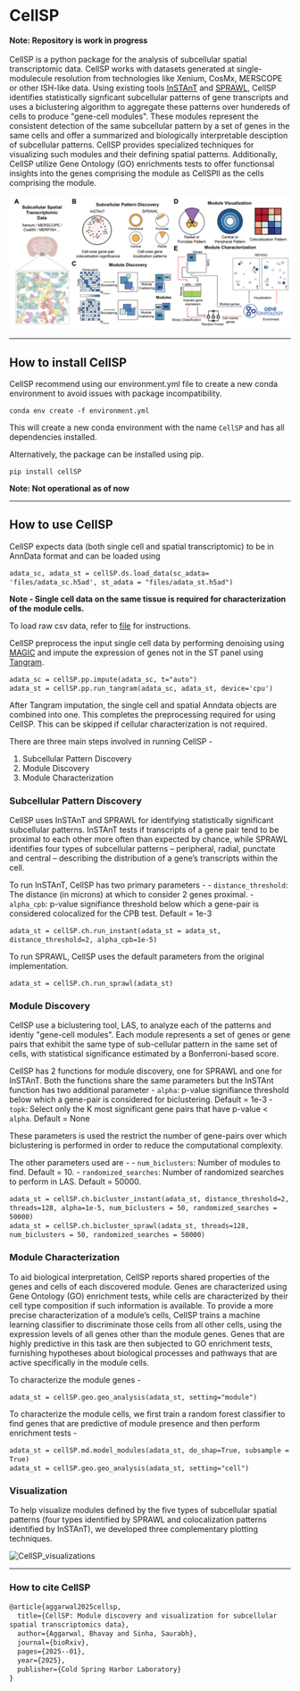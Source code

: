 # CellSP
__Note: Repository is work in progress__
<br>
<br>
CellSP is a python package for the analysis of subcellular spatial transcriptomic data. CellSP works with datasets generated at single-modulecule resolution from technologies like Xenium, CosMx, MERSCOPE or other ISH-like data. Using existing tools [InSTAnT](https://github.com/bhavaygg/InSTAnT) and [SPRAWL](https://github.com/salzman-lab/SPRAWL/), CellSP identifies statistically signficant subcellular patterns of gene transcripts and uses a biclustering algorithm to aggregate these patterns over hundereds of cells to produce "gene-cell modules". These modules represent the consistent detection of the same subcellular pattern by a set of genes in the same cells and offer a summarized and biologically interpretable desciption of subcellular patterns. CellSP provides specialized techniques for visualizing such modules and their defining spatial patterns. Additionally, CellSP utilize Gene Ontology (GO) enrichments tests to offer functionsal insights into the genes comprising the module as CellSPll as the cells comprising the module.

![CellSP_overview](https://github.com/bhavaygg/CellSP/blob/main/figures/Overview.png)

***

## How to install CellSP

CellSP recommend using our environment.yml file to create a new conda environment to avoid issues with package incompatibility.

```
conda env create -f environment.yml
```
This will create a new conda environment with the name `CellSP` and has all dependencies installed. 

Alternatively, the package can be installed using pip.

```
pip install cellSP
```

__Note: Not operational as of now__

***
## How to use CellSP

CellSP expects data (both single cell and spatial transcriptomic) to be in AnnData format and can be loaded using 

```
adata_sc, adata_st = cellSP.ds.load_data(sc_adata= 'files/adata_sc.h5ad', st_adata = "files/adata_st.h5ad")
```

**Note - Single cell data on the same tissue is required for characterization of the module cells.**

To load raw csv data, refer to [file]() for instructions.

CellSP preprocess the input single cell data by performing denoising using [MAGIC](https://github.com/KrishnaswamyLab/MAGIC) and impute the expression of genes not in the ST panel using [Tangram](https://github.com/broadinstitute/Tangram/). 

```
adata_sc = cellSP.pp.impute(adata_sc, t="auto")
adata_st = cellSP.pp.run_tangram(adata_sc, adata_st, device='cpu')
```

After Tangram imputation, the single cell and spatial Anndata objects are combined into one. This completes the preprocessing required for using CellSP. This can be skipped if cellular characterization is not required.

There are three main steps involved in running CellSP - 
1.  Subcellular Pattern Discovery
2.  Module Discovery
3.  Module Characterization

### Subcellular Pattern Discovery

CellSP uses InSTAnT and SPRAWL for identifying statistically significant subcellular patterns. InSTAnT tests if transcripts of a gene pair tend to be proximal to each other more often than expected by chance, while SPRAWL identifies four types of subcellular patterns – peripheral, radial, punctate and central – describing the distribution of a gene’s transcripts within the cell. 

To run InSTAnT, CellSP has two primary parameters - 
    - `distance_threshold`: The distance (in microns) at which to consider 2 genes proximal.
    - `alpha_cpb`: p-value signifiance threshold below which a gene-pair is considered colocalized for the CPB test. Default = 1e-3

```
adata_st = cellSP.ch.run_instant(adata_st = adata_st, distance_threshold=2, alpha_cpb=1e-5)
```

To run SPRAWL, CellSP uses the default parameters from the original implementation.

```
adata_st = cellSP.ch.run_sprawl(adata_st)
```

### Module Discovery

CellSP use a biclustering tool, LAS, to analyze each of the patterns and identiy "gene-cell modules". Each module represents a set of genes or gene pairs that exhibit the same type of sub-cellular pattern in the same set of cells, with statistical significance estimated by a Bonferroni-based score.

CellSP has 2 functions for module discovery, one for SPRAWL and one for InSTAnT. Both the functions share the same parameters but the InSTAnt function has two additional parameter 
    - `alpha`: p-value signifiance threshold below which a gene-pair is considered for biclustering. Default = 1e-3
    - `topk`: Select only the K most significant gene pairs that have p-value < `alpha`. Default = None

These parameters is used the restrict the number of gene-pairs over which biclustering is performed in order to reduce the computational complexity. 

The other parameters used are - 
    - `num_biclusters`: Number of modules to find. Default = 10.
    - `randomized_searches`: Number of randomized searches to perform in LAS. Default = 50000.

```
adata_st = cellSP.ch.bicluster_instant(adata_st, distance_threshold=2, threads=128, alpha=1e-5, num_biclusters = 50, randomized_searches = 50000)
adata_st = cellSP.ch.bicluster_sprawl(adata_st, threads=128, num_biclusters = 50, randomized_searches = 50000)
```

### Module Characterization

To aid biological interpretation, CellSP reports shared properties of the genes and cells of each discovered module. Genes are characterized using Gene Ontology (GO) enrichment tests, while cells are characterized by their cell type composition if such information is available. To provide a more precise characterization of a module’s cells, CellSP trains a machine learning classifier to discriminate those cells from all other cells, using the expression levels of all genes other than the module genes. Genes that are highly predictive in this task are then subjected to GO enrichment tests, furnishing hypotheses about biological processes and pathways that are active specifically in the module cells.

To characterize the module genes -

```
adata_st = cellSP.geo.geo_analysis(adata_st, setting="module")
```


To characterize the module cells, we first train a random forest classifier to find genes that are predictive of module presence and then perform enrichment tests -  
```
adata_st = cellSP.md.model_modules(adata_st, do_shap=True, subsample = True)
adata_st = cellSP.geo.geo_analysis(adata_st, setting="cell")
```

### Visualization

To help visualize modules defined by the five types of subcellular spatial patterns (four types identified by SPRAWL and colocalization patterns identified by InSTAnT), we developed three complementary plotting techniques.

![CellSP_visualizations](https://raw.githubusercontent.com/bhavaygg/main/figures/CellSP_visualizations.png)

***

### How to cite CellSP

```
@article{aggarwal2025cellsp,
  title={CellSP: Module discovery and visualization for subcellular spatial transcriptomics data},
  author={Aggarwal, Bhavay and Sinha, Saurabh},
  journal={bioRxiv},
  pages={2025--01},
  year={2025},
  publisher={Cold Spring Harbor Laboratory}
}
```
